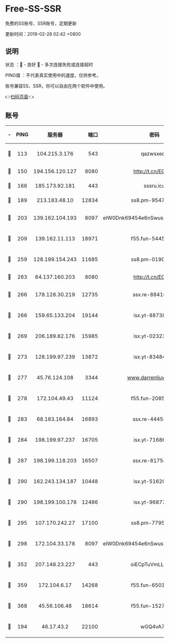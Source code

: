 # Free-SS-SSR

免费的SS账号、SSR账号，定期更新

更新时间：2019-02-28 02:42 +0800

## 说明

状态     ：🙂 - 良好 🙁 - 多次连接失败或连接超时

PING值   ：不代表真实使用中的速度，仅供参考。

账号兼容SS、SSR，你可以自由在两个软件中使用。

👉[扫码页面](https://liesauer.github.io/free-ss-ssr.github.io/)👈

## 账号

|-|PING|服务器|端口|密码|加密方式|区域|
|:----:|:----:|:-----:|-----:|:----:|:----:|:----:|
|🙂|113|104.215.3.176|543|qazwsxedc|aes-256-gcm|JP|
|🙂|150|194.156.120.127|8080|http://t.cn/EGJIyrl|rc4-md5|RU|
|🙂|166|185.173.92.181|443|sssru.icu|rc4-md5|RU|
|🙂|189|213.183.48.10|12834|ss8.pm-95470705|rc4-md5|RU|
|🙂|203|139.162.104.193|8097|eIW0Dnk69454e6nSwuspv9DmS201tQ0D|aes-256-cfb|JP|
|🙂|209|139.162.11.113|18971|f55.fun-54452704|aes-256-cfb|SG|
|🙂|259|128.199.154.243|11685|ss8.pm-01906462|aes-256-cfb|SG|
|🙂|263|64.137.160.203|8080|http://t.cn/EGJIyrl|rc4-md5|CA|
|🙂|266|178.128.30.219|12735|ssx.re-88416834|aes-256-cfb|SG|
|🙂|266|159.65.133.204|19144|isx.yt-88738711|aes-256-cfb|SG|
|🙂|269|206.189.82.176|15985|isx.yt-02323158|aes-256-cfb|SG|
|🙂|273|128.199.97.239|13872|isx.yt-83484213|aes-256-cfb|SG|
|🙂|277|45.76.124.108|3344|www.darrenliuwei.com|aes-256-cfb|AU|
|🙂|278|172.104.49.43|11124|f55.fun-20858205|aes-256-cfb|SG|
|🙂|283|68.183.164.84|16893|ssx.re-44458033|aes-256-cfb|US|
|🙂|284|198.199.97.237|16705|isx.yt-71686489|aes-256-cfb|US|
|🙂|287|198.199.118.203|16507|ssx.re-81754626|aes-256-cfb|US|
|🙂|290|162.243.134.187|10448|isx.yt-51620618|aes-256-cfb|US|
|🙂|290|198.199.100.178|12486|isx.yt-96877490|aes-256-cfb|US|
|🙂|295|107.170.242.27|17100|ss8.pm-77954051|aes-256-cfb|US|
|🙂|298|172.104.33.178|8097|eIW0Dnk69454e6nSwuspv9DmS201tQ0D|aes-256-cfb|SG|
|🙂|352|207.148.23.227|443|oiECpTuVmLLxk4Ts|aes-256-cfb|US|
|🙂|359|172.104.6.17|14268|f55.fun-65015566|aes-256-cfb|US|
|🙂|368|45.56.106.48|18614|f55.fun-15279736|aes-256-cfb|US|
|🙂|194|46.17.43.2|22100|wGQ4vA7D|aes-256-gcm|RU|
